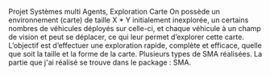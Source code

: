 Projet Systèmes multi Agents, Exploration Carte
On possède un environnement (carte) de taille X * Y initialement inexplorée, un certains nombres de véhicules déployés sur celle-ci, et chaque véhicule à un champ de vision et peut se déplacer, ce qui leur permet d’explorer cette carte.
L’objectif est d’effectuer une exploration rapide, complète et efficace, quelle que soit la taille et la forme de la carte.
Plusieurs types de SMA réalisées.
La partie que j'ai réalisé se trouve dans le package : SMA. 
